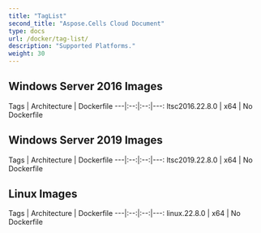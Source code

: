 ```yaml
---
title: "TagList"
second_title: "Aspose.Cells Cloud Document"
type: docs
url: /docker/tag-list/
description: "Supported Platforms."
weight: 30
---
```


## Windows Server 2016 Images ##

Tags |	Architecture | Dockerfile 
---|:--:|:--:|---:
ltsc2016.22.8.0 | x64   | No Dockerfile


## Windows Server 2019 Images ##

Tags |	Architecture | Dockerfile 
---|:--:|:--:|---:
ltsc2019.22.8.0 | x64   | No Dockerfile


## Linux Images ##

Tags |	Architecture | Dockerfile 
---|:--:|:--:|---:
linux.22.8.0 | x64   | No Dockerfile
